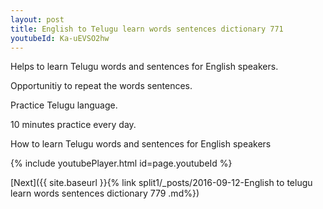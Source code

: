 ```yaml
---
layout: post
title: English to Telugu learn words sentences dictionary 771 
youtubeId: Ka-uEVSO2hw
---
```

 
 
Helps to learn Telugu words and sentences for English speakers.

Opportunitiy to repeat the words sentences. 

Practice Telugu language. 
 
10 minutes practice every day. 
 
How to learn Telugu words and sentences for English speakers 
 
{% include youtubePlayer.html id=page.youtubeId %}
 
 
[Next]({{ site.baseurl }}{% link  split1/_posts/2016-09-12-English to telugu learn words sentences dictionary 779 .md%})
 
